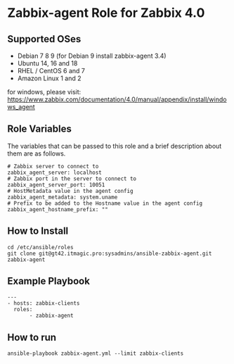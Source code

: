 Zabbix-agent Role for Zabbix 4.0
=================

Supported OSes
--------------
- Debian 7 8 9 (for Debian 9 install zabbix-agent 3.4)
- Ubuntu 14, 16 and 18
- RHEL / CentOS 6 and 7
- Amazon Linux 1 and 2

for windows, please visit: https://www.zabbix.com/documentation/4.0/manual/appendix/install/windows_agent  

Role Variables
--------------

The variables that can be passed to this role and a brief description about them are as follows.

	# Zabbix server to connect to
	zabbix_agent_server: localhost
	# Zabbix port in the server to connect to
	zabbix_agent_server_port: 10051
	# HostMetadata value in the agent config
	zabbix_agent_metadata: system.uname
	# Prefix to be added to the Hostname value in the agent config
	zabbix_agent_hostname_prefix: ""

How to Install
--------------

```
cd /etc/ansible/roles
git clone git@gt42.itmagic.pro:sysadmins/ansible-zabbix-agent.git zabbix-agent 
```

Example Playbook
----------------

```
---
- hosts: zabbix-clients
  roles:
       - zabbix-agent
```

How to run
----------

``` 
ansible-playbook zabbix-agent.yml --limit zabbix-clients 
```
